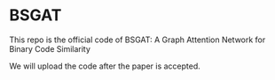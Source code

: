 # BSGAT
This repo is the official code of BSGAT: A Graph Attention Network for Binary Code Similarity

We will upload the code after the paper is accepted.
